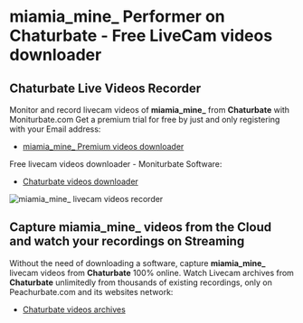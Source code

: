 # miamia_mine_ Performer on Chaturbate - Free LiveCam videos downloader

## Chaturbate Live Videos Recorder

Monitor and record livecam videos of **miamia_mine_** from **Chaturbate** with Moniturbate.com
Get a premium trial for free by just and only registering with your Email address:
* [miamia_mine_ Premium videos downloader](https://moniturbate.com/request-demo-licence-key.html)

Free livecam videos downloader - Moniturbate Software:
* [Chaturbate videos downloader](https://moniturbate.com/moniturbate-download-software.html)

![miamia_mine_ livecam videos recorder](https://peachurnet.com/templates/moniturbate-software.png)


## Capture miamia_mine_ videos from the Cloud and watch your recordings on Streaming

Without the need of downloading a software, capture **miamia_mine_** livecam videos from **Chaturbate** 100% online.
Watch Livecam archives from **Chaturbate** unlimitedly from thousands of existing recordings, only on Peachurbate.com and its websites network:
* [Chaturbate videos archives](https://peachurnet.com/)